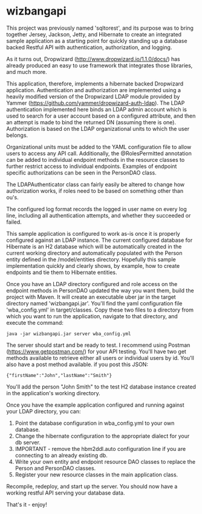 # wizbangapi

This project was previously named 'sqltorest', and its purpose was to bring together Jersey, Jackson, Jetty, and Hibernate to create an integrated sample application as a starting point for quickly standing up a database backed Restful API with authentication, authorization, and logging.

As it turns out, Dropwizard (http://www.dropwizard.io/1.1.0/docs/) has already produced an easy to use framework that integrates those libraries, and much more.

This application, therefore, implements a hibernate backed Dropwizard application. Authentication and authorization are implemented using a heavily modified version of the Dropwizard LDAP module provided by Yammer (https://github.com/yammer/dropwizard-auth-ldap). The LDAP authentication implemented here binds an LDAP admin account which is used to search for a user account based on a configured attribute, and then an attempt is made to bind the returned DN (assuming there is one). Authorization is based on the LDAP organizational units to which the user belongs.

Organizational units must be added to the YAML configuration file to allow users to access any API call. Additionally, the @RolesPermitted annotation can be added to individual endpoint methods in the resource classes to further restrict access to individual endpoints. Examples of endpoint specific authorizations can be seen in the PersonDAO class.

The LDAPAuthenticator class can fairly easily be altered to change how authorization works, if roles need to be based on something other than ou's.

The configured log format records the logged in user name on every log line, including all authentication attempts, and whether they succeeded or failed.

This sample application is configured to work as-is once it is properly configured against an LDAP instance. The current configured database for Hibernate is an H2 database which will be automatically created in the current working directory and automatically populated with the Person entity defined in the /model/entities directory. Hopefully this sample implementation quickly and clearly shows, by example, how to create endpoints and tie them to Hibernate entities.

Once you have an LDAP directory configured and role access on the endpoint methods in PersonDAO updated the way you want them, build the project with Maven. It will create an executable uber jar in the target directory named 'wizbangapi.jar'. You'll find the yaml configuration file 'wba_config.yml' in target/classes. Copy these two files to a directory from which you want to run the application, navigate to that directory, and execute the command:

<code>java -jar wizbangapi.jar server wba_config.yml</code>

The server should start and be ready to test. I recommend using Postman (https://www.getpostman.com/) for your API testing. You'll have two get methods available to retrieve either all users or individual users by id. You'll also have a post method available. if you post this JSON:

<code>{"firstName":"John","lastName":"Smith"}</code>

You'll add the person "John Smith" to the test H2 database instance created in the application's working directory.

Once you have the example application configured and running against your LDAP directory, you can:

1. Point the database configuration in wba_config.yml to your own database.
2. Change the hibernate configuration to the appropriate dialect for your db server.
3. IMPORTANT - remove the hbm2ddl.auto configuration line if you are connecting to an already existing db.
4. Write your own entity and endpoint resource DAO classes to replace the Person and PersonDAO classes. 
5. Register your new resource classes in the main application class.

Recompile, redeploy, and start up the server. You should now have a working restful API serving your database data.

That's it - enjoy!
